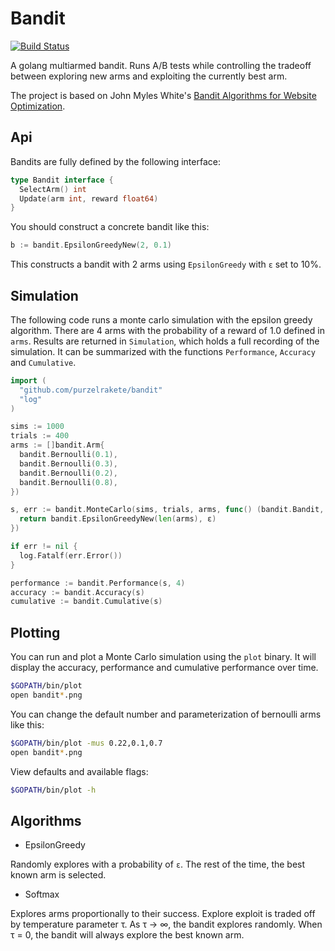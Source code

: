 # Bandit

[![Build Status](https://travis-ci.org/purzelrakete/bandit.png)](https://travis-ci.org/purzelrakete/bandit)

A golang multiarmed bandit. Runs A/B tests while controlling the tradeoff
between exploring new arms and exploiting the currently best arm.

The project is based on John Myles White's [Bandit
Algorithms for Website Optimization](http://shop.oreilly.com/product/0636920027393.do).

## Api

Bandits are fully defined by the following interface:

```go
type Bandit interface {
  SelectArm() int
  Update(arm int, reward float64)
}
```

You should construct a concrete bandit like this:

```go
b := bandit.EpsilonGreedyNew(2, 0.1)
```

This constructs a bandit with 2 arms using `EpsilonGreedy` with `ε` set to
10%.

## Simulation

The following code runs a monte carlo simulation with the epsilon greedy
algorithm. There are 4 arms with the probability of a reward of 1.0 defined in
`arms`. Results are returned in `Simulation`, which holds a full recording of
the simulation. It can be summarized with the functions `Performance`,
`Accuracy` and `Cumulative`.

```go
import (
  "github.com/purzelrakete/bandit"
  "log"
)

sims := 1000
trials := 400
arms := []bandit.Arm{
  bandit.Bernoulli(0.1),
  bandit.Bernoulli(0.3),
  bandit.Bernoulli(0.2),
  bandit.Bernoulli(0.8),
})

s, err := bandit.MonteCarlo(sims, trials, arms, func() (bandit.Bandit, error) {
  return bandit.EpsilonGreedyNew(len(arms), ε)
})

if err != nil {
  log.Fatalf(err.Error())
}

performance := bandit.Performance(s, 4)
accuracy := bandit.Accuracy(s)
cumulative := bandit.Cumulative(s)
```

## Plotting

You can run and plot a Monte Carlo simulation using the `plot` binary. It will
display the accuracy, performance and cumulative performance over time.

```sh
$GOPATH/bin/plot
open bandit*.png
```

You can change the default number and parameterization of bernoulli arms like
this:

```sh
$GOPATH/bin/plot -mus 0.22,0.1,0.7
open bandit*.png
```

View defaults and available flags:

```sh
$GOPATH/bin/plot -h
```

## Algorithms

- EpsilonGreedy

Randomly explores with a probability of `ε`. The rest of the time, the best
known arm is selected.

- Softmax

Explores arms proportionally to their success. Explore exploit is traded off
by temperature parameter τ. As τ → ∞, the bandit explores randomly. When
τ = 0, the bandit will always explore the best known arm.

